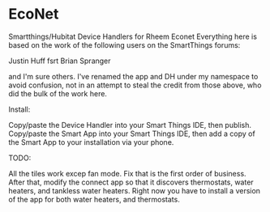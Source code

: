 # EcoNet
Smartthings/Hubitat Device Handlers for Rheem Econet
Everything here is based on the work of the following users on the SmartThings forums:

Justin Huff
fsrt
Brian Spranger

and I'm sure others. I've renamed the app and DH under my namespace to avoid confusion, not in an attempt to steal the credit from those above, who did the bulk of the work here.

Install: 

Copy/paste the Device Handler into your Smart Things IDE, then publish.
Copy/paste the Smart App into your Smart Things IDE, then add a copy of the Smart App to your installation via your phone.


TODO:

All the tiles work excep fan mode. Fix that is the first order of business. After that, modify the connect app so that it discovers thermostats, water heaters, and tankless water heaters. Right now you have to install a version of the app for both water heaters, and thermostats.
